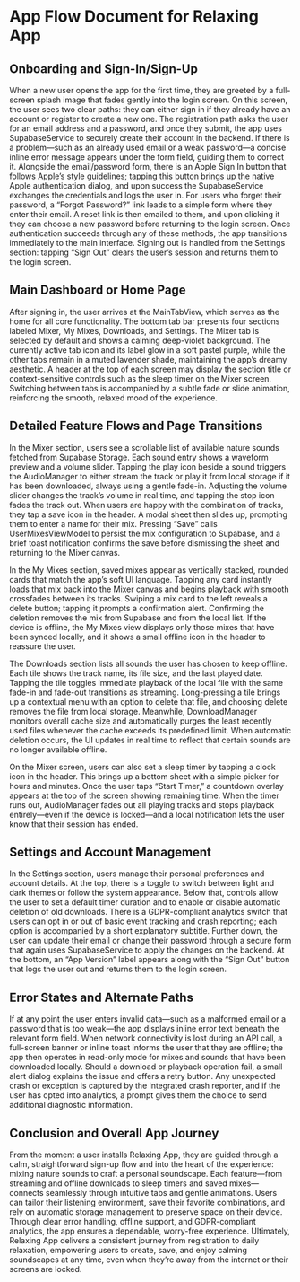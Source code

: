 # App Flow Document for Relaxing App

## Onboarding and Sign-In/Sign-Up

When a new user opens the app for the first time, they are greeted by a full-screen splash image that fades gently into the login screen. On this screen, the user sees two clear paths: they can either sign in if they already have an account or register to create a new one. The registration path asks the user for an email address and a password, and once they submit, the app uses SupabaseService to securely create their account in the backend. If there is a problem—such as an already used email or a weak password—a concise inline error message appears under the form field, guiding them to correct it. Alongside the email/password form, there is an Apple Sign In button that follows Apple’s style guidelines; tapping this button brings up the native Apple authentication dialog, and upon success the SupabaseService exchanges the credentials and logs the user in. For users who forget their password, a “Forgot Password?” link leads to a simple form where they enter their email. A reset link is then emailed to them, and upon clicking it they can choose a new password before returning to the login screen. Once authentication succeeds through any of these methods, the app transitions immediately to the main interface. Signing out is handled from the Settings section: tapping “Sign Out” clears the user’s session and returns them to the login screen.

## Main Dashboard or Home Page

After signing in, the user arrives at the MainTabView, which serves as the home for all core functionality. The bottom tab bar presents four sections labeled Mixer, My Mixes, Downloads, and Settings. The Mixer tab is selected by default and shows a calming deep-violet background. The currently active tab icon and its label glow in a soft pastel purple, while the other tabs remain in a muted lavender shade, maintaining the app’s dreamy aesthetic. A header at the top of each screen may display the section title or context-sensitive controls such as the sleep timer on the Mixer screen. Switching between tabs is accompanied by a subtle fade or slide animation, reinforcing the smooth, relaxed mood of the experience.

## Detailed Feature Flows and Page Transitions

In the Mixer section, users see a scrollable list of available nature sounds fetched from Supabase Storage. Each sound entry shows a waveform preview and a volume slider. Tapping the play icon beside a sound triggers the AudioManager to either stream the track or play it from local storage if it has been downloaded, always using a gentle fade-in. Adjusting the volume slider changes the track’s volume in real time, and tapping the stop icon fades the track out. When users are happy with the combination of tracks, they tap a save icon in the header. A modal sheet then slides up, prompting them to enter a name for their mix. Pressing “Save” calls UserMixesViewModel to persist the mix configuration to Supabase, and a brief toast notification confirms the save before dismissing the sheet and returning to the Mixer canvas.

In the My Mixes section, saved mixes appear as vertically stacked, rounded cards that match the app’s soft UI language. Tapping any card instantly loads that mix back into the Mixer canvas and begins playback with smooth crossfades between its tracks. Swiping a mix card to the left reveals a delete button; tapping it prompts a confirmation alert. Confirming the deletion removes the mix from Supabase and from the local list. If the device is offline, the My Mixes view displays only those mixes that have been synced locally, and it shows a small offline icon in the header to reassure the user.

The Downloads section lists all sounds the user has chosen to keep offline. Each tile shows the track name, its file size, and the last played date. Tapping the tile toggles immediate playback of the local file with the same fade-in and fade-out transitions as streaming. Long-pressing a tile brings up a contextual menu with an option to delete that file, and choosing delete removes the file from local storage. Meanwhile, DownloadManager monitors overall cache size and automatically purges the least recently used files whenever the cache exceeds its predefined limit. When automatic deletion occurs, the UI updates in real time to reflect that certain sounds are no longer available offline.

On the Mixer screen, users can also set a sleep timer by tapping a clock icon in the header. This brings up a bottom sheet with a simple picker for hours and minutes. Once the user taps “Start Timer,” a countdown overlay appears at the top of the screen showing remaining time. When the timer runs out, AudioManager fades out all playing tracks and stops playback entirely—even if the device is locked—and a local notification lets the user know that their session has ended.

## Settings and Account Management

In the Settings section, users manage their personal preferences and account details. At the top, there is a toggle to switch between light and dark themes or follow the system appearance. Below that, controls allow the user to set a default timer duration and to enable or disable automatic deletion of old downloads. There is a GDPR-compliant analytics switch that users can opt in or out of basic event tracking and crash reporting; each option is accompanied by a short explanatory subtitle. Further down, the user can update their email or change their password through a secure form that again uses SupabaseService to apply the changes on the backend. At the bottom, an “App Version” label appears along with the “Sign Out” button that logs the user out and returns them to the login screen.

## Error States and Alternate Paths

If at any point the user enters invalid data—such as a malformed email or a password that is too weak—the app displays inline error text beneath the relevant form field. When network connectivity is lost during an API call, a full-screen banner or inline toast informs the user that they are offline; the app then operates in read-only mode for mixes and sounds that have been downloaded locally. Should a download or playback operation fail, a small alert dialog explains the issue and offers a retry button. Any unexpected crash or exception is captured by the integrated crash reporter, and if the user has opted into analytics, a prompt gives them the choice to send additional diagnostic information.

## Conclusion and Overall App Journey

From the moment a user installs Relaxing App, they are guided through a calm, straightforward sign-up flow and into the heart of the experience: mixing nature sounds to craft a personal soundscape. Each feature—from streaming and offline downloads to sleep timers and saved mixes—connects seamlessly through intuitive tabs and gentle animations. Users can tailor their listening environment, save their favorite combinations, and rely on automatic storage management to preserve space on their device. Through clear error handling, offline support, and GDPR-compliant analytics, the app ensures a dependable, worry-free experience. Ultimately, Relaxing App delivers a consistent journey from registration to daily relaxation, empowering users to create, save, and enjoy calming soundscapes at any time, even when they’re away from the internet or their screens are locked.